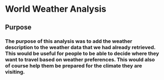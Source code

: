 # World Weather Analysis

## Purpose
### The purpose of this analysis was to add the weather description to the weather data that we had already retrieved. This would be useful for people to be able to decide where they want to travel based on weather preferences. This would also of course help them be prepared for the climate they are visiting.
